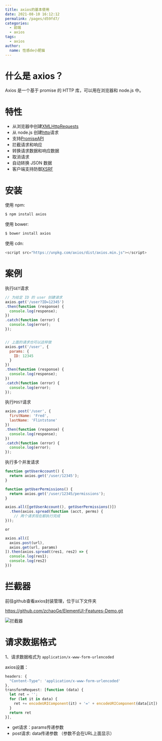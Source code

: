 ```yaml
---
title: axios的基本使用
date: 2021-08-10 16:12:12
permalink: /pages/d59fd7/
categories:
  - 前端
  - axios
tags:
  - axios
author:
  name: 性感de小肥猫
---
```

# 什么是 axios？
Axios 是一个基于 promise 的 HTTP 库，可以用在浏览器和 node.js 中。
# 特性
- 从浏览器中创建[XMLHttpRequests](https://developer.mozilla.org/en-US/docs/Web/API/XMLHttpRequest)
- 从 node.js 创建[http](http://nodejs.org/api/http.html)请求
- 支持[PromiseAPI](https://developer.mozilla.org/en-US/docs/Web/JavaScript/Reference/Global_Objects/Promise)
- 拦截请求和响应
- 转换请求数据和响应数据
- 取消请求
- 自动转换 JSON 数据
- 客户端支持防御[XSRF](http://en.wikipedia.org/wiki/Cross-site_request_forgery)
# 安装
使用 npm:
```js
$ npm install axios
```
使用 bower:
```js
$ bower install axios
```
使用 cdn:
```js
<script src="https://unpkg.com/axios/dist/axios.min.js"></script>
```
# 案例
执行`GET`请求
```js
// 为给定 ID 的 user 创建请求
axios.get('/user?ID=12345')
.then(function (response) {
  console.log(response);
})
.catch(function (error) {
  console.log(error);
});


// 上面的请求也可以这样做
axios.get('/user', {
  params: {
    ID: 12345
  }
})
.then(function (response) {
  console.log(response);
})
.catch(function (error) {
  console.log(error);
});
```
执行`POST`请求
```js
axios.post('/user', {
  firstName: 'Fred',
  lastName: 'Flintstone'
})
.then(function (response) {
  console.log(response);
})
.catch(function (error) {
  console.log(error);
});
```
执行多个并发请求
```js
function getUserAccount() {
  return axios.get('/user/12345');
}

function getUserPermissions() {
  return axios.get('/user/12345/permissions');
}

axios.all([getUserAccount(), getUserPermissions()])
  .then(axios.spread(function (acct, perms) {
    // 两个请求现在都执行完成
}));

or

axios.all([
  axios.post(url),
  axios.get(url, params)
]).then(axios.spread((res1, res2) => {
  console.log(res1);
  console.log(res2)
}))
```
# 拦截器
前往github查看axios封装管理，位于以下文件夹  

https://github.com/zchaoGe/ElementUI-Features-Demo.git

![拦截器](https://cdn.jsdelivr.net/gh/zchaoGe/image-hosting@master/问题技巧总结/拦截器.png)
# 请求数据格式
1、请求数据格式为 `application/x-www-form-urlencoded`

axios设置：
```js
headers: {
  "Content-Type": 'application/x-www-form-urlencoded'
},
transformRequest: [function (data) {
  let ret = '';
  for (let it in data) {
    ret += encodeURIComponent(it) + '=' + encodeURIComponent(data[it]) + '&';
  }
  return ret
}],
```
- get请求：params传递参数	       
- post请求:  data传递参数  （参数不会在URL上面显示）